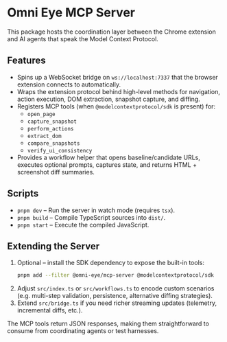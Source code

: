 # Omni Eye MCP Server

This package hosts the coordination layer between the Chrome extension and AI agents that speak the Model Context Protocol.

## Features

- Spins up a WebSocket bridge on `ws://localhost:7337` that the browser extension connects to automatically.
- Wraps the extension protocol behind high-level methods for navigation, action execution, DOM extraction, snapshot capture, and diffing.
- Registers MCP tools (when `@modelcontextprotocol/sdk` is present) for:
  - `open_page`
  - `capture_snapshot`
  - `perform_actions`
  - `extract_dom`
  - `compare_snapshots`
  - `verify_ui_consistency`
- Provides a workflow helper that opens baseline/candidate URLs, executes optional prompts, captures state, and returns HTML + screenshot diff summaries.

## Scripts

- `pnpm dev` – Run the server in watch mode (requires `tsx`).
- `pnpm build` – Compile TypeScript sources into `dist/`.
- `pnpm start` – Execute the compiled JavaScript.

## Extending the Server

1. Optional – install the SDK dependency to expose the built-in tools:
   ```bash
   pnpm add --filter @omni-eye/mcp-server @modelcontextprotocol/sdk
   ```
2. Adjust `src/index.ts` or `src/workflows.ts` to encode custom scenarios (e.g. multi-step validation, persistence, alternative diffing strategies).
3. Extend `src/bridge.ts` if you need richer streaming updates (telemetry, incremental diffs, etc.).

The MCP tools return JSON responses, making them straightforward to consume from coordinating agents or test harnesses.
